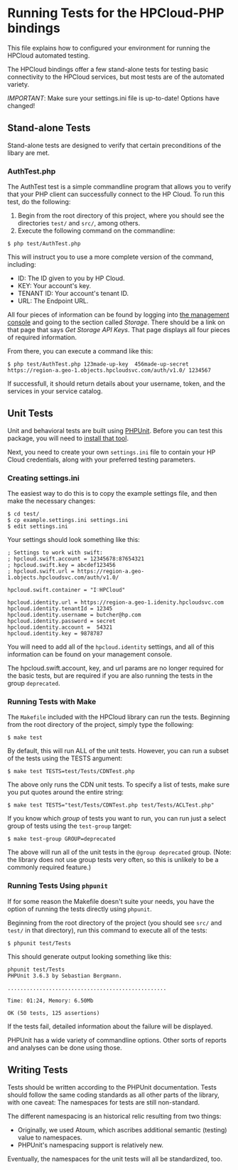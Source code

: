 # Running Tests for the HPCloud-PHP bindings

This file explains how to configured your environment for running the
HPCloud automated testing.

The HPCloud bindings offer a few stand-alone tests for testing basic
connectivity to the HPCloud services, but most tests are of the
automated variety.

*IMPORTANT*: Make sure your settings.ini file is up-to-date! Options
have changed!

## Stand-alone Tests

Stand-alone tests are designed to verify that certain preconditions of
the libary are met.

### AuthTest.php

The AuthTest test is a simple commandline program that allows you to
verify that your PHP client can successfully connect to the HP Cloud. To
run this test, do the following:

1. Begin from the root directory of this project, where you should see
   the directories `test/` and `src/`, among others.
2. Execute the following command on the commandline:

```
$ php test/AuthTest.php
```

This will instruct you to use a more complete version of the command,
including:

* ID: The ID given to you by HP Cloud.
* KEY: Your account's key.
* TENANT ID: Your account's tenant ID.
* URL: The Endpoint URL.

All four pieces of information can be found by logging into [the
management console](https://manage.hpcloud.com) and going to the section
called *Storage*. There should be a link on that page that says *Get
Storage API Keys*. That page displays all four pieces of required
information.

From there, you can execute a command like this:

```
$ php test/AuthTest.php 123made-up-key  456made-up-secret https://region-a.geo-1.objects.hpcloudsvc.com/auth/v1.0/ 1234567

```

If successfull, it should return details about your username, token, and
the services in your service catalog.

## Unit Tests

Unit and behavioral tests are built using [PHPUnit](http://www.phpunit.de/). Before you can
test this package, you will need to [install that tool](http://www.phpunit.de/manual/3.6/en/installation.html).

Next, you need to create your own `settings.ini` file to contain your HP
Cloud credentials, along with your preferred testing parameters.

### Creating settings.ini

The easiest way to do this is to copy the example settings file, and
then make the necessary changes:

```
$ cd test/
$ cp example.settings.ini settings.ini
$ edit settings.ini
```

Your settings should look something like this:

```
; Settings to work with swift:
; hpcloud.swift.account = 12345678:87654321
; hpcloud.swift.key = abcdef123456
; hpcloud.swift.url = https://region-a.geo-1.objects.hpcloudsvc.com/auth/v1.0/

hpcloud.swift.container = "I♡HPCloud"

hpcloud.identity.url = https://region-a.geo-1.idenity.hpcloudsvc.com
hpcloud.identity.tenantId = 12345
hpcloud.identity.username = butcher@hp.com
hpcloud.identity.password = secret
hpcloud.identity.account =  54321
hpcloud.identity.key = 9878787
```

You will need to add all of the `hpcloud.identity` settings, and all of
this information can be found on your management console.

The hpcloud.swift.account, key, and url params are no longer required
for the basic tests, but are required if you are also running the tests
in the group `deprecated`.

### Running Tests with Make

The `Makefile` included with the HPCloud library can run the tests.
Beginning from the root directory of the project, simply type the
following:

```
$ make test
```

By default, this will run ALL of the unit tests. However, you can run
a subset of the tests using the TESTS argument:

```
$ make test TESTS=test/Tests/CDNTest.php
```

The above only runs the CDN unit tests. To specify a list of tests, 
make sure you put quotes around the entire string:

```
$ make test TESTS="test/Tests/CDNTest.php test/Tests/ACLTest.php"
```

If you know which *group* of tests you want to run, you can run just
a select group of tests using the `test-group` target:

```
$ make test-group GROUP=deprecated
```

The above will run all of the unit tests in the `@group deprecated` group.
(Note: the library does not use group tests very often, so this is
unlikely to be a commonly required feature.)

### Running Tests Using `phpunit`

If for some reason the Makefile doesn't suite your needs, you have the
option of running the tests directly using `phpunit`.

Beginning from the root directory of the project (you should see `src/`
and `test/` in that directory), run this command to execute all of the
tests:

```
$ phpunit test/Tests
```

This should generate output looking something like this:

```
phpunit test/Tests
PHPUnit 3.6.3 by Sebastian Bergmann.

..................................................

Time: 01:24, Memory: 6.50Mb

OK (50 tests, 125 assertions)
```

If the tests fail, detailed information about the failure will be
displayed.

PHPUnit has a wide variety of commandline options. Other sorts of
reports and analyses can be done using those.

## Writing Tests

Tests should be written according to the PHPUnit documentation. Tests
should follow the same coding standards as all other parts of the
library, with one caveat: The namespaces for tests are still
non-standard.

The different namespacing is an historical relic resulting from two things:

* Originally, we used Atoum, which ascribes additional semantic (testing) value to
  namespaces.
* PHPUnit's namespacing support is relatively new.

Eventually, the namespaces for the unit tests will all be standardized,
too.

